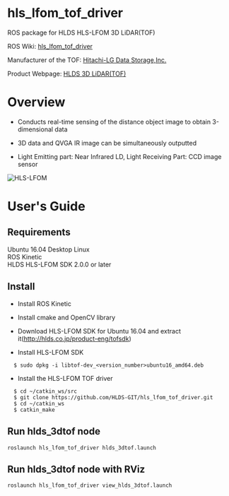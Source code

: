 # hls_lfom_tof_driver

ROS package for HLDS HLS-LFOM 3D LiDAR(TOF)

ROS Wiki: [hls_lfom_tof_driver](http://wiki.ros.org/hls_lfom_tof_driver)

Manufacturer of the TOF: [Hitachi-LG Data Storage,Inc.](http://hlds.co.kr/v2/e_index.html)

Product Webpage: [HLDS 3D LiDAR(TOF)](http://hlds.co.jp/product-eng)

# Overview

* Conducts real-time sensing of the distance object image to obtain 3-dimensional data  

* 3D data and QVGA IR image can be simultaneously outputted  

* Light Emitting part: Near Infrared LD, Light Receiving Part: CCD image sensor  

![HLS-LFOM](http://i1.wp.com/hlds.co.jp/product-eng/wp-content/uploads/2016/11/hlds_top02.png?w=500)


# User's Guide

## Requirements
Ubuntu 16.04 Desktop Linux  
ROS Kinetic  
HLDS HLS-LFOM SDK 2.0.0 or later 

## Install
* Install ROS Kinetic  

* Install cmake and OpenCV library  

* Download HLS-LFOM SDK for Ubuntu 16.04 and extract it(http://hlds.co.jp/product-eng/tofsdk)  

* Install HLS-LFOM SDK  
```
  $ sudo dpkg -i libtof-dev_<version_number>ubuntu16_amd64.deb  
```

* Install the HLS-LFOM TOF driver  
```
  $ cd ~/catkin_ws/src  
  $ git clone https://github.com/HLDS-GIT/hls_lfom_tof_driver.git  
  $ cd ~/catkin_ws  
  $ catkin_make  
```

## Run hlds_3dtof node
```
roslaunch hls_lfom_tof_driver hlds_3dtof.launch
```

## Run hlds_3dtof node with RViz
```
roslaunch hls_lfom_tof_driver view_hlds_3dtof.launch
```

